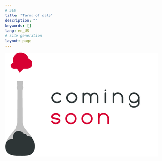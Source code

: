 ```yaml
---
# SEO
title: "Terms of sale"
description: ""
keywords: []
lang: en_US
# site generation
layout: page
---
```


![](/media/coming-soon.png)
